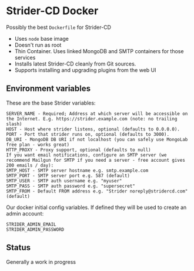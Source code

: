 # Strider-CD Docker 

Possibly the best `Dockerfile` for Strider-CD

- Uses `node` base image
- Doesn't run as root
- Thin Container. Uses linked MongoDB and SMTP containers for those services
- Installs latest Strider-CD cleanly from Git sources.
- Supports installing and upgrading plugins from the web UI

## Environment variables

These are the base Strider variables:
```
SERVER_NAME - Required; Address at which server will be accessible on the Internet. E.g. https://strider.example.com (note: no trailing slash)
HOST - Host where strider listens, optional (defaults to 0.0.0.0).
PORT - Port that strider runs on, optional (defaults to 3000).
DB_URI - MongoDB DB URI if not localhost (you can safely use MongoLab free plan - works great)
HTTP_PROXY - Proxy support, optional (defaults to null)
If you want email notifications, configure an SMTP server (we recommend Mailgun for SMTP if you need a server - free account gives 200 emails / day):
SMTP_HOST - SMTP server hostname e.g. smtp.example.com
SMTP_PORT - SMTP server port e.g. 587 (default)
SMTP_USER - SMTP auth username e.g. "myuser"
SMTP_PASS - SMTP auth password e.g. "supersecret"
SMTP_FROM - Default FROM address e.g. "Strider noreply@stridercd.com" (default)
```

Our docker initial config variables. If defined they will be used to create an admin account:
```
STRIDER_ADMIN_EMAIL
STRIDER_ADMIN_PASSWORD
```

## Status

Generally a work in progress
